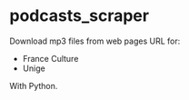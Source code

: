 # podcasts_scraper

Download mp3 files from web pages URL for:

* France Culture
* Unige

With Python.
